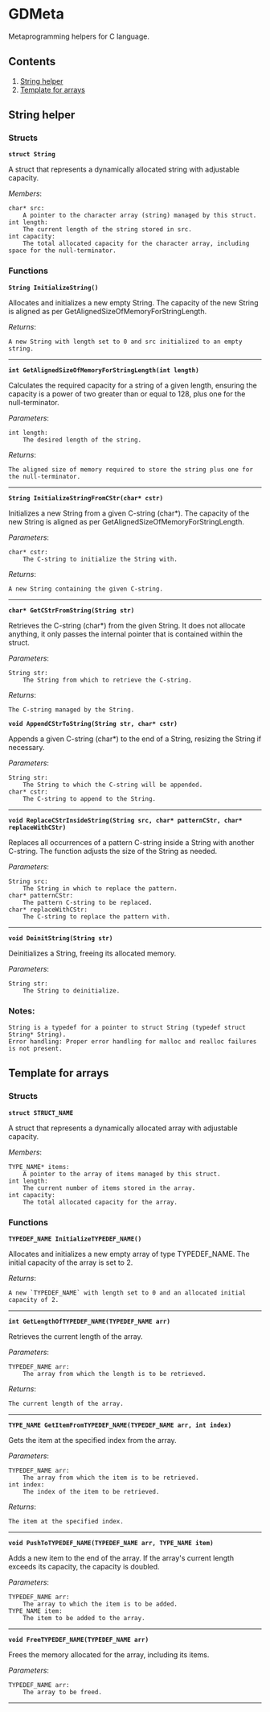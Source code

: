 # GDMeta

Metaprogramming helpers for C language.

## Contents
1. [String helper](#string-helper)
2. [Template for arrays](#template-for-arrays)

## String helper

### Structs
**`struct String`**

A struct that represents a dynamically allocated string with adjustable capacity.

*Members*:

    char* src:
        A pointer to the character array (string) managed by this struct.
    int length:
        The current length of the string stored in src.
    int capacity:
        The total allocated capacity for the character array, including space for the null-terminator.

### Functions
**`String InitializeString()`**

Allocates and initializes a new empty String. The capacity of the new String is aligned as per GetAlignedSizeOfMemoryForStringLength.

*Returns*: 

    A new String with length set to 0 and src initialized to an empty string.

<hr />

**`int GetAlignedSizeOfMemoryForStringLength(int length)`**

Calculates the required capacity for a string of a given length, ensuring the capacity is a power of two greater than or equal to 128, plus one for the null-terminator.

*Parameters*:

    int length:
        The desired length of the string.

*Returns*:

    The aligned size of memory required to store the string plus one for the null-terminator.

<hr />

**`String InitializeStringFromCStr(char* cstr)`**

Initializes a new String from a given C-string (char*). The capacity of the new String is aligned as per GetAlignedSizeOfMemoryForStringLength.

*Parameters*:

    char* cstr:
        The C-string to initialize the String with.

*Returns*:

    A new String containing the given C-string.

<hr />

**`char* GetCStrFromString(String str)`**

Retrieves the C-string (char*) from the given String. It does not allocate anything, it only passes the internal pointer that is contained within the struct.

*Parameters*:

    String str:
        The String from which to retrieve the C-string.

*Returns*:

    The C-string managed by the String.

**`void AppendCStrToString(String str, char* cstr)`**

Appends a given C-string (char*) to the end of a String, resizing the String if necessary.

*Parameters*:

    String str:
        The String to which the C-string will be appended.
    char* cstr:
        The C-string to append to the String.

<hr />

**`void ReplaceCStrInsideString(String src, char* patternCStr, char* replaceWithCStr)`**

Replaces all occurrences of a pattern C-string inside a String with another C-string. The function adjusts the size of the String as needed.

*Parameters*:

    String src:
        The String in which to replace the pattern.
    char* patternCStr:
        The pattern C-string to be replaced.
    char* replaceWithCStr:
        The C-string to replace the pattern with.

<hr />

**`void DeinitString(String str)`**

Deinitializes a String, freeing its allocated memory.

*Parameters*:

    String str:
        The String to deinitialize.

### Notes:

    String is a typedef for a pointer to struct String (typedef struct String* String).
    Error handling: Proper error handling for malloc and realloc failures is not present.

## Template for arrays

### Structs
**`struct STRUCT_NAME`**

A struct that represents a dynamically allocated array with adjustable capacity.

*Members*:

    TYPE_NAME* items:
        A pointer to the array of items managed by this struct.
    int length:
        The current number of items stored in the array.
    int capacity:
        The total allocated capacity for the array.

### Functions
**`TYPEDEF_NAME InitializeTYPEDEF_NAME()`**

Allocates and initializes a new empty array of type TYPEDEF_NAME. The initial capacity of the array is set to 2.

*Returns*:

    A new `TYPEDEF_NAME` with length set to 0 and an allocated initial capacity of 2.

<hr />

**`int GetLengthOfTYPEDEF_NAME(TYPEDEF_NAME arr)`**

Retrieves the current length of the array.

*Parameters*:

    TYPEDEF_NAME arr:
        The array from which the length is to be retrieved.

*Returns*:

    The current length of the array.

<hr />

**`TYPE_NAME GetItemFromTYPEDEF_NAME(TYPEDEF_NAME arr, int index)`**

Gets the item at the specified index from the array.

*Parameters*:

    TYPEDEF_NAME arr:
        The array from which the item is to be retrieved.
    int index:
        The index of the item to be retrieved.

*Returns*:

    The item at the specified index.

<hr />

**`void PushToTYPEDEF_NAME(TYPEDEF_NAME arr, TYPE_NAME item)`**

Adds a new item to the end of the array. If the array's current length exceeds its capacity, the capacity is doubled.

*Parameters*:

    TYPEDEF_NAME arr:
        The array to which the item is to be added.
    TYPE_NAME item:
        The item to be added to the array.

<hr />

**`void FreeTYPEDEF_NAME(TYPEDEF_NAME arr)`**

Frees the memory allocated for the array, including its items.

*Parameters*:

    TYPEDEF_NAME arr:
        The array to be freed.

<hr />
